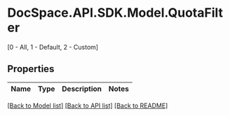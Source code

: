 # DocSpace.API.SDK.Model.QuotaFilter
[0 - All, 1 - Default, 2 - Custom]

## Properties

Name | Type | Description | Notes
------------ | ------------- | ------------- | -------------

[[Back to Model list]](../README.md#documentation-for-models) [[Back to API list]](../README.md#documentation-for-api-endpoints) [[Back to README]](../README.md)

